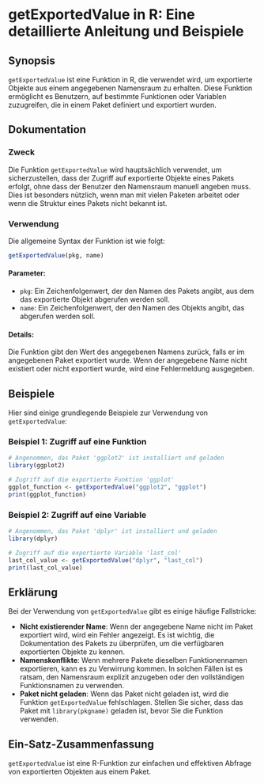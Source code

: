 <!--
Meta Description: # getExportedValue in R: Eine detaillierte Anleitung und Beispiele ## Synopsis `getExportedValue` ist eine Funktion in R, die verwendet wird, um expor...
Meta Keywords: die, ist, getexportedvalue, funktion, paket
-->

# getExportedValue in R: Eine detaillierte Anleitung und Beispiele

## Synopsis
`getExportedValue` ist eine Funktion in R, die verwendet wird, um exportierte Objekte aus einem angegebenen Namensraum zu erhalten. Diese Funktion ermöglicht es Benutzern, auf bestimmte Funktionen oder Variablen zuzugreifen, die in einem Paket definiert und exportiert wurden.

## Dokumentation
### Zweck
Die Funktion `getExportedValue` wird hauptsächlich verwendet, um sicherzustellen, dass der Zugriff auf exportierte Objekte eines Pakets erfolgt, ohne dass der Benutzer den Namensraum manuell angeben muss. Dies ist besonders nützlich, wenn man mit vielen Paketen arbeitet oder wenn die Struktur eines Pakets nicht bekannt ist.

### Verwendung
Die allgemeine Syntax der Funktion ist wie folgt:

```R
getExportedValue(pkg, name)
```

#### Parameter:
- `pkg`: Ein Zeichenfolgenwert, der den Namen des Pakets angibt, aus dem das exportierte Objekt abgerufen werden soll.
- `name`: Ein Zeichenfolgenwert, der den Namen des Objekts angibt, das abgerufen werden soll.

#### Details:
Die Funktion gibt den Wert des angegebenen Namens zurück, falls er im angegebenen Paket exportiert wurde. Wenn der angegebene Name nicht existiert oder nicht exportiert wurde, wird eine Fehlermeldung ausgegeben.

## Beispiele
Hier sind einige grundlegende Beispiele zur Verwendung von `getExportedValue`:

### Beispiel 1: Zugriff auf eine Funktion
```R
# Angenommen, das Paket 'ggplot2' ist installiert und geladen
library(ggplot2)

# Zugriff auf die exportierte Funktion 'ggplot'
ggplot_function <- getExportedValue("ggplot2", "ggplot")
print(ggplot_function)
```

### Beispiel 2: Zugriff auf eine Variable
```R
# Angenommen, das Paket 'dplyr' ist installiert und geladen
library(dplyr)

# Zugriff auf die exportierte Variable 'last_col'
last_col_value <- getExportedValue("dplyr", "last_col")
print(last_col_value)
```

## Erklärung
Bei der Verwendung von `getExportedValue` gibt es einige häufige Fallstricke:

- **Nicht existierender Name**: Wenn der angegebene Name nicht im Paket exportiert wird, wird ein Fehler angezeigt. Es ist wichtig, die Dokumentation des Pakets zu überprüfen, um die verfügbaren exportierten Objekte zu kennen.
- **Namenskonflikte**: Wenn mehrere Pakete dieselben Funktionennamen exportieren, kann es zu Verwirrung kommen. In solchen Fällen ist es ratsam, den Namensraum explizit anzugeben oder den vollständigen Funktionsnamen zu verwenden.
- **Paket nicht geladen**: Wenn das Paket nicht geladen ist, wird die Funktion `getExportedValue` fehlschlagen. Stellen Sie sicher, dass das Paket mit `library(pkgname)` geladen ist, bevor Sie die Funktion verwenden.

## Ein-Satz-Zusammenfassung
`getExportedValue` ist eine R-Funktion zur einfachen und effektiven Abfrage von exportierten Objekten aus einem Paket.